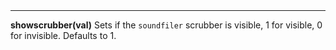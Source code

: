 <a name="showscrubber"><h3 style="padding-top: 40px; margin-top: 40px;"></h3></a>
_____________________________
**showscrubber(val)** Sets if the `soundfiler` scrubber is visible, 1 for visible, 0 for invisible. Defaults to 1. 